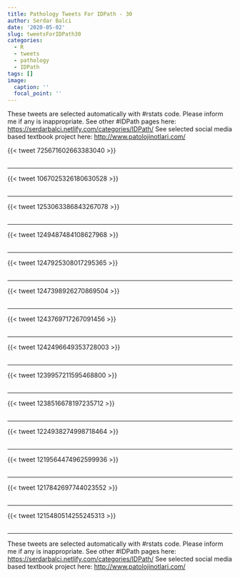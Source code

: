 ```yaml
---
title: Pathology Tweets For IDPath - 30
author: Serdar Balci
date: '2020-05-02'
slug: tweetsForIDPath30
categories:
  - R
  - tweets
  - pathology
  - IDPath
tags: []
image:
  caption: ''
  focal_point: ''
---
```



These tweets are selected automatically with #rstats code. Please inform me if any is inappropriate.
See other #IDPath pages here: https://serdarbalci.netlify.com/categories/IDPath/ 
See selected social media based textbook project here: http://www.patolojinotlari.com/

{{< tweet 725671602663383040 >}}
<br>
<br>
<hr>
{{< tweet 1067025326180630528 >}}
<br>
<br>
<hr>
{{< tweet 1253063386843267078 >}}
<br>
<br>
<hr>
{{< tweet 1249487484108627968 >}}
<br>
<br>
<hr>
{{< tweet 1247925308017295365 >}}
<br>
<br>
<hr>
{{< tweet 1247398926270869504 >}}
<br>
<br>
<hr>
{{< tweet 1243769717267091456 >}}
<br>
<br>
<hr>
{{< tweet 1242496649353728003 >}}
<br>
<br>
<hr>
{{< tweet 1239957211595468800 >}}
<br>
<br>
<hr>
{{< tweet 1238516678197235712 >}}
<br>
<br>
<hr>
{{< tweet 1224938274998718464 >}}
<br>
<br>
<hr>
{{< tweet 1219564474962599936 >}}
<br>
<br>
<hr>
{{< tweet 1217842697744023552 >}}
<br>
<br>
<hr>
{{< tweet 1215480514255245313 >}}
<br>
<br>
<hr>


These tweets are selected automatically with #rstats code. Please inform me if any is inappropriate.
See other #IDPath pages here: https://serdarbalci.netlify.com/categories/IDPath/ 
See selected social media based textbook project here: http://www.patolojinotlari.com/
